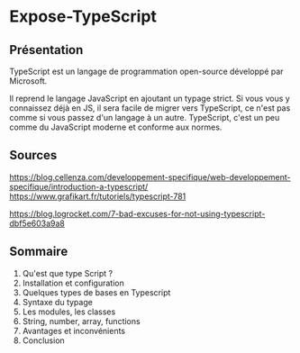 # Expose-TypeScript

## Présentation

TypeScript est un langage de programmation open-source développé par Microsoft.

Il reprend le langage JavaScript en ajoutant un typage strict. Si vous vous y connaissez déjà en JS, il sera facile de migrer vers TypeScript, ce n'est pas comme si vous passez d'un langage à un autre. TypeScript, c'est un peu comme du JavaScript moderne et conforme aux normes.

## Sources

https://blog.cellenza.com/developpement-specifique/web-developpement-specifique/introduction-a-typescript/
https://www.grafikart.fr/tutoriels/typescript-781

https://blog.logrocket.com/7-bad-excuses-for-not-using-typescript-dbf5e603a9a8

## Sommaire

1. Qu'est que type Script ?
2. Installation et configuration 
3. Quelques types de bases en Typescript
4. Syntaxe du typage
5. Les modules, les classes
6. String, number, array, functions
7. Avantages et inconvénients
8. Conclusion
